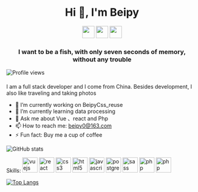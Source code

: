 

<h1 align="center">Hi 👋, I'm Beipy</h1>
<p align="center">
<img height="32" width="32" src="https://cdn.jsdelivr.net/npm/simple-icons@v3/icons/sinaweibo.svg" />
<img height="32" width="32" src="https://cdn.jsdelivr.net/npm/simple-icons@v3/icons/github.svg" />
<img height="32" width="32" src="https://cdn.jsdelivr.net/npm/simple-icons@v3/icons/gmail.svg" />
</p>
<h3 align="center">I want to be a fish, with only seven seconds of memory, without any trouble</h3>

![Profile views](https://gpvc.arturio.dev/Beipy)  
#### 

I am a full stack developer and I come from China. Besides development, I also like traveling and taking photos


- 🔭 I’m currently working on BeipyCss_reuse 
- 🌱 I’m currently learning data processing 
- 💬 Ask me about Vue 、react and Php 
- 📫 How to reach me: beipy0@163.com 
- ⚡ Fun fact: Buy me a cup of coffee 

![GitHub stats](https://github-readme-stats.vercel.app/api?username=Beipy&show_icons=true)  

<p align="left">
Skills:
<img src=https://devicons.github.io/devicon/devicon.git/icons/vuejs/vuejs-original.svg alt=vuejs width="40" height="40"/> 
<img src=https://devicons.github.io/devicon/devicon.git/icons/react/react-original.svg alt=react width="40" height="40"/> 

<img src=https://devicons.github.io/devicon/devicon.git/icons/css3/css3-original.svg alt=css3 width="40" height="40"/> 
<img src=https://devicons.github.io/devicon/devicon.git/icons/html5/html5-original.svg alt=html5 width="40" height="40"/> 
<img src=https://devicons.github.io/devicon/devicon.git/icons/javascript/javascript-original.svg alt=javascript width="40" height="40"/> 
<img src=https://devicons.github.io/devicon/devicon.git/icons/nodejs/nodejs-original.svg alt=postgresql width="40" height="40"/>

<img src=https://devicons.github.io/devicon/devicon.git/icons/sass/sass-original.svg alt=sass width="40" height="40"/> 
<img src=https://devicons.github.io/devicon/devicon.git/icons/php/php-plain.svg alt=php width="40" height="40"/> 
<img src=https://devicons.github.io/devicon/devicon.git/icons/angularjs/angularjs-plain.svg alt=php width="40" height="40"/> 
</p>
 

[![Top Langs](https://github-readme-stats.vercel.app/api/top-langs/?username=Beipy&langs_count=8)](https://github.com/anuraghazra/github-readme-stats)


